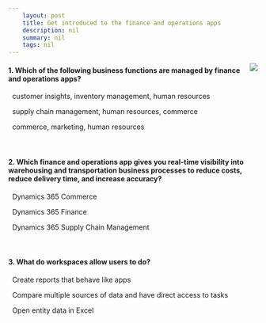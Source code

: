 ```yaml
---
    layout: post
    title: Get introduced to the finance and operations apps 
    description: nil
    summary: nil
    tags: nil
---
```



 <a target="_blank" href="https://docs.microsoft.com/en-us/learn/modules/get-introduced-finance-operations-apps/13-knowledge-check/"><i class="fas fa-external-link-alt"></i> </a>
 <img align="right" src="https://docs.microsoft.com/en-us/learn/achievements/dynamics-get-started-finance-operations.svg">
####  1. Which of the following business functions are managed by finance and operations apps?


<i class='far fa-square'></i> &nbsp;&nbsp;customer insights, inventory management, human resources

<i class='fas fa-check-square' style='color: Dodgerblue;'></i> &nbsp;&nbsp;supply chain management, human resources, commerce

<i class='far fa-square'></i> &nbsp;&nbsp;commerce, marketing, human resources
<br />
<br />
<br />

####  2. Which finance and operations app gives you real-time visibility into warehousing and transportation business processes to reduce costs, reduce delivery time, and increase accuracy?


<i class='far fa-square'></i> &nbsp;&nbsp;Dynamics 365 Commerce

<i class='far fa-square'></i> &nbsp;&nbsp;Dynamics 365 Finance

<i class='fas fa-check-square' style='color: Dodgerblue;'></i> &nbsp;&nbsp;Dynamics 365 Supply Chain Management
<br />
<br />
<br />

####  3. What do workspaces allow users to do?


<i class='far fa-square'></i> &nbsp;&nbsp;Create reports that behave like apps

<i class='fas fa-check-square' style='color: Dodgerblue;'></i> &nbsp;&nbsp;Compare multiple sources of data and have direct access to tasks

<i class='far fa-square'></i> &nbsp;&nbsp;Open entity data in Excel
<br />
<br />
<br />
